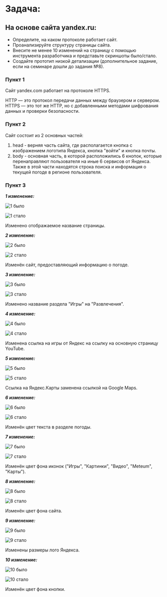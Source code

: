 # Задача:
## На основе сайта yandex.ru:
- Определите, на каком протоколе работает сайт.
- Проанализируйте структуру страницы сайта.
- Внесите не менее 10 изменений на страницу с помощью инструмента разработчика и представьте скриншоты было/стало.
- Создайте прототип низкой детализации (дополнительное задание, если на семинаре дошли до задания №8).

### **Пункт 1**
Сайт yandex.com работает на протоколе HTTPS.

HTTP — это протокол передачи данных между браузером и сервером. HTTPS — это тот же HTTP, но с добавленными методами шифрования данных и проверки безопасности.

### **Пункт 2**
Сайт состоит из 2 основных частей:
1. head - верняя часть сайта, где располагается кнопка с изображением логотипа Яндекса, кнопка "войти" и кнопка почты.
2. body - основная часть, в которой расположились 6 кнопок, которые перенаправляют пользователя на иные 6 сервисов от Яндекса. Также в этой части находятся строка поиска и информация о текущей погоде в регионе пользователя.

### **Пункт 3**
***1 изменение:***

![1 было](image.png)

![1 стало](image-1.png)

Изменено отображаемое название страницы.

***2 изменение:***

![2 было](image-2.png)

![2 стало](image-3.png)

Изменён сайт, предоставляющий информацию о погоде.

***3 изменение:***

![3 было](image-4.png)

![3 стало](image-5.png)

Изменено название раздела "Игры" на "Развлечения".

***4 изменение:***

![4 было](image-6.png)

![4 стало](image-7.png)

Изменена ссылка на игры от Яндекс на ссылку на основную страницу YouTube.

***5 изменение:***

![5 было](image-8.png)

![5 стало](image-9.png)

Ссылка на Яндекс.Карты заменена ссылкой на Google Maps.

***6 изменение:***

![6 было](image-10.png)

![6 стало](image-11.png)

Изменён цвет текста в разделе погоды.

***7 изменение:***

![7 было](image-12.png)

![7 стало](image-13.png)

Изменён цвет фона иконок ("Игры", "Картинки", "Видео", "Meteum", "Карты").

***8 изменение:***

![8 было](image-15.png)

![8 стало](image-16.png)

Изменён цвет фона сайта.

***9 изменение:***

![9 было](image-14.png)

![9 стало](image-17.png)

Изменены размеры лого Яндекса.

***10 изменение:***

![10 было](image-18.png)

![10 стало](image-19.png)

Изменён цвет фона кнопки.
